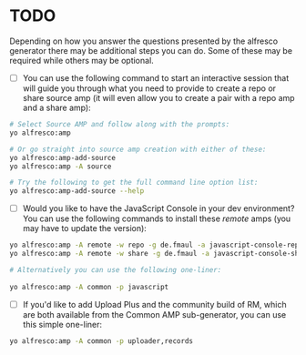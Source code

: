 TODO
====

Depending on how you answer the questions presented by the alfresco generator
there may be additional steps you can do. Some of these may be required while
others may be optional.

- [ ] You can use the following command to start an interactive session 
      that will guide you through what you need to provide to create
      a repo or share source amp (it will even allow you to create a pair
      with a repo amp and a share amp):
      
```bash
# Select Source AMP and follow along with the prompts:
yo alfresco:amp

# Or go straight into source amp creation with either of these:
yo alfresco:amp-add-source
yo alfresco:amp -A source

# Try the following to get the full command line option list:
yo alfresco:amp-add-source --help
```

- [ ] Would you like to have the JavaScript Console in your dev environment?
      You can use the following commands to install these *remote* amps 
      (you may have to update the version):

```bash
yo alfresco:amp -A remote -w repo -g de.fmaul -a javascript-console-repo -v 0.6
yo alfresco:amp -A remote -w share -g de.fmaul -a javascript-console-share -v 0.6

# Alternatively you can use the following one-liner:
      
yo alfresco:amp -A common -p javascript
```

- [ ] If you'd like to add Upload Plus and the community build of RM, 
      which are both available from the Common AMP sub-generator, you 
      can use this simple one-liner:
      
```bash
yo alfresco:amp -A common -p uploader,records
```

